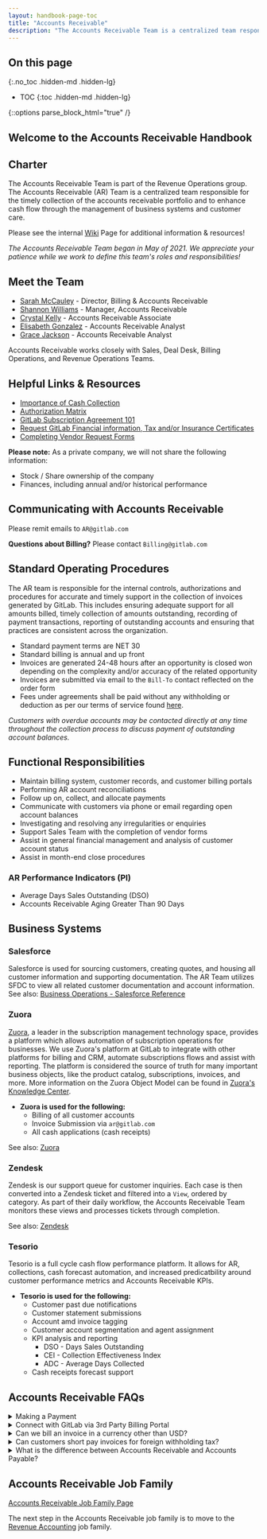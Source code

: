 ```yaml
---
layout: handbook-page-toc
title: "Accounts Receivable"
description: "The Accounts Receivable Team is a centralized team responsible for the timely collection of the accounts receivable portfolio and to enhance cash flow through the management of business systems and customer care."
---
```


## On this page
{:.no_toc .hidden-md .hidden-lg}

- TOC
{:toc .hidden-md .hidden-lg}

<link rel="stylesheet" type="text/css" href="/stylesheets/biztech.css" />

{::options parse_block_html="true" /}

## Welcome to the Accounts Receivable Handbook 

## Charter

The Accounts Receivable Team is part of the Revenue Operations group. The Accounts Receivable (AR) Team is a centralized team responsible for the timely collection of the accounts receivable portfolio and to enhance cash flow through the management of  business systems and customer care. 

Please see the internal [Wiki](https://gitlab.com/gitlab-com/Finance-Division/finance/-/wikis/Billing%20Operations%20&%20Accounts%20Receivable%20Wiki) Page for additional information & resources!

_The Accounts Receivable Team began in May of 2021. We appreciate your patience while we work to define this team's roles and responsibilities!_

## Meet the Team

- [Sarah McCauley](https://about.gitlab.com/company/team/#s_mccauley) - Director, Billing & Accounts Receivable
- [Shannon Williams](https://about.gitlab.com/company/team/#ssilmon) - Manager, Accounts Receivable
- [Crystal Kelly](https://about.gitlab.com/company/team/#crystalk) - Accounts Receivable Associate
- [Elisabeth Gonzalez](https://about.gitlab.com/company/team/#egonz10) - Accounts Receivable Analyst
- [Grace Jackson](https://about.gitlab.com/company/team/#gjackson5) - Accounts Receivable Analyst

Accounts Receivable works closely with Sales, Deal Desk, Billing Operations, and Revenue Operations Teams.

## Helpful Links & Resources

* [Importance of Cash Collection](https://about.gitlab.com/handbook/finance/sales-comp-plan/#importance-of-cash-collection)
* [Authorization Matrix](https://about.gitlab.com/handbook/finance/authorization-matrix/#authorization-matrix)
* [GitLab Subscription Agreement 101](https://about.gitlab.com/handbook/legal/customer-negotiations/#gitlab-subscription-agreement-101) 
* [Request GitLab Financial information, Tax and/or Insurance Certificates](https://about.gitlab.com/handbook/legal/customer-negotiations/#requests-for-gitlab-financial-information-tax-and-insurance-certificates) 
* [Completing Vendor Request Forms](https://about.gitlab.com/handbook/legal/customer-negotiations/#completing-vendor-request-forms) 

**Please note:** As a private company, we will not share the following information:
- Stock / Share ownership of the company
- Finances, including annual and/or historical performance

## Communicating with Accounts Receivable

Please remit emails to `AR@gitlab.com` 

**Questions about Billing?** Please contact `Billing@gitlab.com` 

## Standard Operating Procedures

The AR team is responsible for the internal controls, authorizations and procedures for accurate and timely support in the collection of invoices generated by GitLab. This includes ensuring adequate support for all amounts billed, timely collection of amounts outstanding, recording of payment transactions, reporting of outstanding accounts and ensuring that practices are consistent across the organization. 

- Standard payment terms are NET 30
- Standard billing is annual and up front
- Invoices are generated 24-48 hours after an opportunity is closed won depending on the complexity and/or accuracy of the related opportunity
- Invoices are submitted via email to the `Bill-To` contact reflected on the order form
- Fees under agreements shall be paid without any withholding or deduction as per our terms of service found [here](https://about.gitlab.com/handbook/legal/subscription-agreement/#6-payment-of-fees). 

_Customers with overdue accounts may be contacted directly at any time throughout the collection process to discuss payment of outstanding account balances._

## Functional Responsibilities

* Maintain billing system, customer records, and customer billing portals
* Performing AR account reconciliations
* Follow up on, collect, and allocate payments
* Communicate with customers via phone or email regarding open account balances
* Investigating and resolving any irregularities or enquiries
* Support Sales Team with the completion of vendor forms
* Assist in general financial management and analysis of customer account status
* Assist in month-end close procedures

### AR Performance Indicators (PI)
* Average Days Sales Outstanding (DSO)
* Accounts Receivable Aging Greater Than 90 Days

## Business Systems

### Salesforce

Salesforce is used for sourcing customers, creating quotes, and housing all customer information and supporting documentation. The AR Team utilizes SFDC to view all related customer documentation and account information.
See also: [Business Operations - Salesforce Reference](https://about.gitlab.com/handbook/sales/field-operations/sfdc/) 

### Zuora

[Zuora](https://gitlab.com/gitlab-org/customers-gitlab-com/-/tree/staging/doc/architecture#zuora), a leader in the subscription management technology space, provides a platform which allows automation of subscription operations for businesses. We use Zuora's platform at GitLab to integrate with other platforms for billing and CRM, automate subscriptions flows and assist with reporting. The platform is considered the source of truth for many important business objects, like the product catalog, subscriptions, invoices, and more. More information on the Zuora Object Model can be found in [Zuora's Knowledge Center](https://knowledgecenter.zuora.com/BB_Introducing_Z_Business/D_Zuora_Business_Objects_Relationship). 

- **Zuora is used for the following:**
   - Billing of all customer accounts
   - Invoice Submission via `ar@gitlab.com`
   - All cash applications (cash receipts)

See also: [Zuora](https://gitlab.com/gitlab-org/customers-gitlab-com/-/tree/staging/doc/zuora)

### Zendesk

Zendesk is our support queue for customer inquiries. Each case is then converted into a Zendesk ticket and filtered into a `View`, ordered by category. As part of their daily workflow, the Accounts Receivable Team monitors these views and processes tickets through completion.

See also: [Zendesk](https://about.gitlab.com/handbook/marketing/developer-relations/workflows-tools/zendesk/) 

### Tesorio

Tesorio is a full cycle cash flow performance platform. It allows for AR, collections, cash forecast automation, and increased predicatbility around customer performance metrics and Accounts Receivable KPIs.

- **Tesorio is used for the following:**
   - Customer past due notifications
   - Customer statement submissions
   - Account amd invoice tagging 
   - Customer account segmentation and agent assignment
   - KPI analysis and reporting
      - DSO - Days Sales Outstanding
      - CEI - Collection Effectiveness Index
      - ADC - Average Days Collected
   - Cash receipts forecast support

## Accounts Receivable FAQs

<details>
<summary markdown='span'>
 Making a Payment
</summary>

- Current payment methods available include:
   - ACH
   - Wire
   - Check (US Only)
   - Credit Card

> Additional payment instructions are also available on your invoice under `bank information`.

- To make payment via credit card, please log into your account https://customers.gitlab.com
   - select `Payment Methods`
   - select `Add New Payment Method`

Internal Resource: [Salesforce Invoice & Payment Information](https://gitlab.com/gitlab-com/Finance-Division/finance/-/wikis/How%20Can%20Sales%20View%20Invoices%20&%20Payment%20Info%20in%20SFDC) 

</details>

<details>
<summary markdown='span'>
Connect with GitLab via 3rd Party Billing Portal
</summary>

GitLab currently supports various 3rd Party Billing Portals.

Customer billing portals are used for PO receipt and submission of invoices billed by GitLab to our customers.

When a customer advises you that they will need to be connected with GitLab via a 3rd party billing portal, please submit a request to `AR@GitLab.com`. This will allow the Billing Operations Team to confirm if a portal registration already exists.

- **Some of our 3rd Party Portals Include:**
   - SAP Ariba - Please send a Trade Relationship Request (TRR) to GitLab ANID: AN01024039298 at `AR@gitlab.com`
   - Coupa Supplier Portal - Please send a connection request to `AR@gitlab.com`
   - Taulia - Please send a connection request to `AR@gitlab.com`

Internal Resource: [Customer Billing Portal Instructions](https://gitlab.com/gitlab-com/Finance-Division/finance/-/wikis/Customer%20Billing%20Portal%20Instructions)

</details>

<details>
<summary markdown='span'>
Can we bill an invoice in a currency other than USD?
</summary>

GitLab bills in USD only, without exception.

</details>

<details>
<summary markdown='span'>
Can customers short pay invoices for foreign withholding tax?
</summary>

All applicable fees are due and payable as per our terms of service.

Section 6. PAYMENT OF FEES, article 6.7 in our standard terms of service.

> 6.7 Any unpaid Fees are subject to a finance charge of one percent (1.0%) per month, or the maximum permitted by law, whichever is lower, plus all expenses of collection, including reasonable attorneys’ fees. Fees under this Agreement are exclusive of any and all taxes or duties, now or hereafter imposed by any governmental authority, including, but not limited to any national, state or provincial tax, sales tax, value-added tax, property and similar taxes, if any. Fees under this Agreement shall be paid without any withholding or deduction. **In the case of any deduction or withholding requirements, Customer will pay any required withholding itself and will not reduce the amount to be paid to GitLab on account thereof.**

You can view our GitLab Subscription Agreement [here](https://about.gitlab.com/handbook/legal/subscription-agreement/)

</details>

<details>
<summary markdown='span'>
What is the difference between Accounts Receivable and Accounts Payable?
</summary>

Accounts receivable are an asset account, representing money that our customers owe to GitLab.

Accounts payable on the other hand are a liability account, representing money that GitLab owes to another business.

</details>

## Accounts Receivable Job Family

[Accounts Receivable Job Family Page](https://handbook.gitlab.com/job-families/finance/accounts-receivable/)

The next step in the Accounts Receivable job family is to move to the [Revenue Accounting](https://handbook.gitlab.com/job-families/finance/revenue-accounting/) job family.



